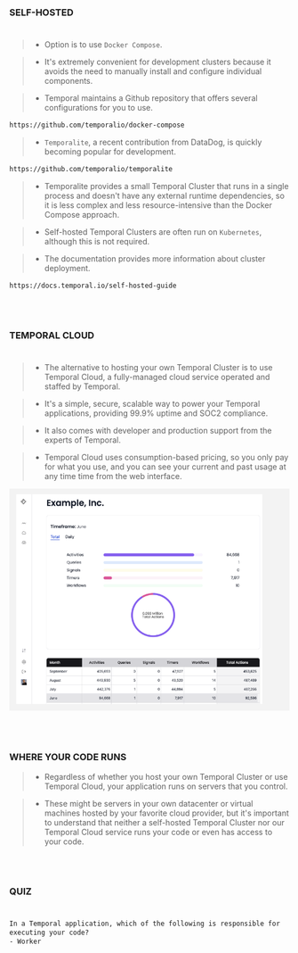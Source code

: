 ### SELF-HOSTED
#
> - Option is to use `Docker Compose`.

> - It's extremely convenient for development clusters because it avoids the need
    to manually install and configure individual components.

> - Temporal maintains a Github repository that offers several configurations for
    you to use.

```bash
https://github.com/temporalio/docker-compose
```

> - `Temporalite`, a recent contribution from DataDog, is quickly becoming popular
    for development.

```bash
https://github.com/temporalio/temporalite
```


> - Temporalite provides a small Temporal Cluster that runs in a single process and
    doesn't have any external runtime dependencies, so it is less complex and less
    resource-intensive than the Docker Compose approach.

> - Self-hosted Temporal Clusters are often run on `Kubernetes`, although this is
    not required.

> - The documentation provides more information about cluster deployment.

```bash
https://docs.temporal.io/self-hosted-guide
```

<br />
<br />



### TEMPORAL CLOUD
#
> - The alternative to hosting your own Temporal Cluster is to use Temporal Cloud, a
    fully-managed cloud service operated and staffed by Temporal.

> - It's a simple, secure, scalable way to power your Temporal applications, providing
    99.9% uptime and SOC2 compliance.

> - It also comes with developer and production support from the experts of Temporal.

> - Temporal Cloud uses consumption-based pricing, so you only pay for what  you use,
    and you can see your current and past usage at any time time from the web interface.

![Temporal Cloud Deployment](./image-temporal-cloud.png)

<br />
<br />



### WHERE YOUR CODE RUNS
> - Regardless of whether you host your own Temporal Cluster or use Temporal Cloud,
    your application runs on servers that you control.

> - These might be servers in your own datacenter or virtual machines hosted by your
    favorite cloud provider, but it's important to understand that neither a self-hosted
    Temporal Cluster nor our Temporal Cloud service runs your code or even has access
    to your code.

<br />
<br />



### QUIZ
#

```plaintext
In a Temporal application, which of the following is responsible for executing your code?
- Worker
```
